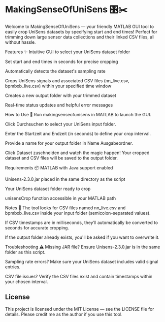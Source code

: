 # MakingSenseOfUniSens 🎛️✂️
Welcome to MakingSenseOfUniSens — your friendly MATLAB GUI tool to easily crop UniSens datasets by specifying start and end times! Perfect for trimming down large sensor data collections and their linked CSV files, all without hassle.


Features ✨
Intuitive GUI to select your UniSens dataset folder

Set start and end times in seconds for precise cropping

Automatically detects the dataset's sampling rate

Crops UniSens signals and associated CSV files (nn_live.csv, bpmbxb_live.csv) within your specified time window

Creates a new output folder with your trimmed dataset

Real-time status updates and helpful error messages


How to Use 🚀
Run makingsenseofunisens in MATLAB to launch the GUI.

Click Durchsuchen to select your UniSens input folder.

Enter the Startzeit and Endzeit (in seconds) to define your crop interval.

Provide a name for your output folder in Name Ausgabeordner.

Click Dataset zuschneiden and watch the magic happen! Your cropped dataset and CSV files will be saved to the output folder.

Requirements 📦
MATLAB with Java support enabled

Unisens-2.3.0.jar placed in the same directory as the script

Your UniSens dataset folder ready to crop

unisensCrop function accessible in your MATLAB path


Notes 📝
The tool looks for CSV files named nn_live.csv and bpmbxb_live.csv inside your input folder (semicolon-separated values).

If CSV timestamps are in milliseconds, they’ll automatically be converted to seconds for accurate cropping.

If the output folder already exists, you'll be asked if you want to overwrite it.


Troubleshooting ⚠️
Missing JAR file? Ensure Unisens-2.3.0.jar is in the same folder as this script.

Sampling rate errors? Make sure your UniSens dataset includes valid signal entries.

CSV file issues? Verify the CSV files exist and contain timestamps within your chosen interval.


## License

This project is licensed under the MIT License — see the LICENSE file for details. Please credit me as the author if you use this tool.



